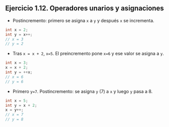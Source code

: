 ## Ejercicio 1.12. Operadores unarios y asignaciones
- Postincremento: primero se asigna `x` a `y` y después `x` se incrementa. 

```C
int x = 2;
int y = x++;
// x = 3
// y = 2
```

- Tras `x = x + 2`, `x=5`. El preincremento pone `x=6` y ese valor se asigna a `y`.

```C
int x = 3;
x = x + 2;
int y = ++x;
// x = 6
// y = 6
```   

- Primero `y=7`. Postincremento: se asigna `y` (7) a `x` y luego `y` pasa a 8.

```C
int x = 5;
int y = x + 2;
x = y++;
// x = 7
// y = 8
```
   
   
   
